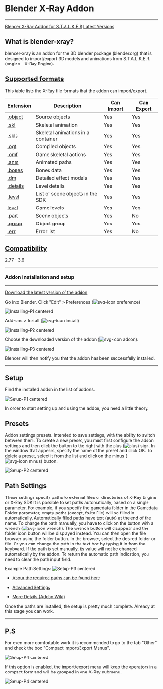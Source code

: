 # Blender X-Ray Addon

___

[Blender X-Ray Addon for S.T.A.L.K.E.R](https://github.com/PavelBlend/blender-xray)
[Latest Versions](https://github.com/PavelBlend/blender-xray/releases)

## What is blender-xray?

blender-xray is an addon for the 3D blender package (blender.org) that is designed to import/export 3D models and animations from S.T.A.L.K.E.R. (engine - X-Ray Engine).

## [Supported formats](https://github.com/PavelBlend/blender-xray/wiki#supported-formats)

This table lists the X-Ray file formats that the addon can import/export.

| Extension | Description | Can Import | Can Export |
|---|---|---|---|
| [.object](../../main-folders-and-files/file-formats/models/object.md) | Source objects | Yes | Yes |
| [.skl](../../main-folders-and-files/file-formats/animations/skl-skls.md) | Skeletal animation | Yes | Yes |
| [.skls](../../main-folders-and-files/file-formats/animations/skl-skls.md) | Skeletal animations in a container | Yes | Yes |
| [.ogf](../../main-folders-and-files/file-formats/models/ogf.md) | Compiled objects | Yes | Yes |
| [.omf](../../main-folders-and-files/file-formats/animations/omf.md) | Game skeletal actions | Yes | Yes |
| [.anm](../../main-folders-and-files/file-formats/animations/anm.md) | Animated paths | Yes | Yes |
| [.bones](../../main-folders-and-files/file-formats/models/bones.md) | Bones data | Yes | Yes |
| [.dm](../../main-folders-and-files/file-formats/models/dm.md) | Detailed effect models | Yes | Yes |
| [.details](../../main-folders-and-files/file-formats/game-levels/details.md) | Level details | Yes | Yes |
| [.level](../../main-folders-and-files/file-formats/game-levels/dot-level.md) | List of scene objects in the SDK | Yes | Yes |
| [level](../../main-folders-and-files/file-formats/game-levels/level.md) | Game levels | Yes | Yes |
| [.part](../../main-folders-and-files/file-formats/game-levels/part.md) | Scene objects | Yes  | No |
| [.group](../../main-folders-and-files/file-formats/models/group.md) | Object group | Yes | Yes |
| [.err](../../main-folders-and-files/file-formats/game-levels/err.md) | Error list | Yes  | No |

## [Compatibility](https://github.com/PavelBlend/blender-xray/wiki#supported-blender-versions)

2.77 - 3.6

___

### Addon installation and setup

___

[Download the latest version of the addon](https://github.com/PavelBlend/blender-xray/releases)

Go into Blender. Click "Edit" > Preferences (![svg-icon preference](images/blender-images-icons/preference-icon.svg))

![Installing-P1 centered](images/0.png)

Add-ons > Install (![svg-icon install](images/blender-images-icons/install-icon.svg))

![Installing-P2 centered](images/1.png)

Choose the downloaded version of the addon (![svg-icon addon](images/blender-images-icons/addon-icon.svg)).

![Installing-P3 centered](images/2.png)

Blender will then notify you that the addon has been successfully installed.

___

## Setup

Find the installed addon in the list of addons.

![Setup-P1 centered](images/3.png)

In order to start setting up and using the addon, you need a little theory.

## Presets

Addon settings presets. Intended to save settings, with the ability to switch between them. To create a new preset, you must first configure the addon settings and then click the button to the right with the plus (![plus](images/blender-images-icons/plus.svg)) sign. In the window that appears, specify the name of the preset and click OK. To delete a preset, select it from the list and click on the minus (![svg-icon minus](images/blender-images-icons/minus.svg)) button.

![Setup-P2 centered](images/4.png)

## Path Settings

These settings specify paths to external files or directories of X-Ray Engine or X-Ray SDK.It is possible to set paths automatically, based on a single parameter. For example, if you specify the gamedata folder in the Gamedata Folder parameter, empty paths (except, fs.ltx File) will be filled in automatically. Automatically filled paths have text (auto) at the end of the name. To change the path manually, you have to click on the button with a wrench (![svg-icon wrench](images/blender-images-icons/wrench.svg)). The wrench button will disappear and the folder icon button will be displayed instead. You can then open the file browser using the folder button. In the browser, select the desired folder or file. Or you can change the path in the text box by typing it in from the keyboard. If the path is set manually, its value will not be changed automatically by the addon. To return the automatic path indication, you need to clear the path input field.

Example Path Settings:
![Setup-P3 centered](images/5.png)

- [About the required paths can be found here](../blender/addon-settings-options/pathes.md)

- [Advanced Settings](addon-settings-options/index.html)

- [More Details (Addon Wiki)](https://github.com/PavelBlend/blender-xray/wiki/Preferences#paths-settings)

Once the paths are installed, the setup is pretty much complete. Already at this stage you can work.

___

## P.S

For even more comfortable work it is recommended to go to the tab "Other" and check the box "Compact Import/Export Menus".

![Setup-P4 centered](images/6.png)

If this option is enabled, the import/export menu will keep the operators in a compact form and will be grouped in one X-Ray submenu.

![Setup-P4 centered](images/7.png)
